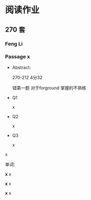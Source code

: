 # 阅读作业

## 270 套

### Feng Li

### Passage x

- Abstract:

  270-212 4分32  

  错第一题 对于forground 掌握的不熟练

  

  

  

  

  

- Q1

  x

- Q2

  x

- Q3

  x

x

单词:

**x** x

**x** x

**x** x
